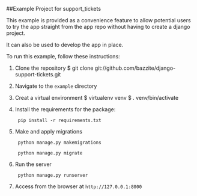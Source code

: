 ##Example Project for support_tickets

This example is provided as a convenience feature to allow potential users to try the app straight from the app repo without having to create a django project.

It can also be used to develop the app in place.

To run this example, follow these instructions:

1. Clone the repository
		$ git clone git://github.com/bazzite/django-support-tickets.git

2. Navigate to the `example` directory


3. Creat a virtual environment
		$ virtualenv venv
		$ . venv/bin/activate

4. Install the requirements for the package:
		
		pip install -r requirements.txt
		
5. Make and apply migrations

		python manage.py makemigrations
		
		python manage.py migrate
		
6. Run the server

		python manage.py runserver
		
7. Access from the browser at `http://127.0.0.1:8000`

